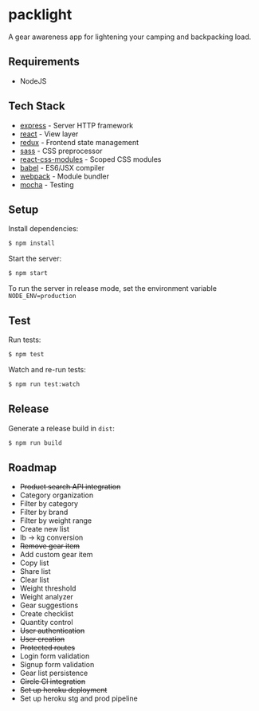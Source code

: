 # packlight

A gear awareness app for lightening your camping and backpacking load.

## Requirements

+ NodeJS

## Tech Stack

* [express](http://expressjs.com/) - Server HTTP framework
* [react](https://facebook.github.io/react/) - View layer
* [redux](https://github.com/reactjs/redux) - Frontend state management
* [sass](http://sass-lang.com/) - CSS preprocessor
* [react-css-modules](https://github.com/gajus/react-css-modules) - Scoped CSS modules
* [babel](https://babeljs.io/) - ES6/JSX compiler
* [webpack](https://webpack.github.io/) - Module bundler
* [mocha](https://mochajs.org/) - Testing

## Setup

Install dependencies:

```sh
$ npm install
```

Start the server:

```sh
$ npm start
```

To run the server in release mode, set the environment variable `NODE_ENV=production`

## Test

Run tests:

```sh
$ npm test
```

Watch and re-run tests:

```sh
$ npm run test:watch
```

## Release

Generate a release build in `dist`:

```sh
$ npm run build
```

## Roadmap

+ ~~Product search API integration~~
+ Category organization
+ Filter by category
+ Filter by brand
+ Filter by weight range
+ Create new list
+ lb -> kg conversion
+ ~~Remove gear item~~
+ Add custom gear item
+ Copy list
+ Share list
+ Clear list
+ Weight threshold
+ Weight analyzer
+ Gear suggestions
+ Create checklist
+ Quantity control
+ ~~User authentication~~
+ ~~User creation~~
+ ~~Protected routes~~
+ Login form validation
+ Signup form validation
+ Gear list persistence
+ ~~Circle CI integration~~
+ ~~Set up heroku deployment~~
+ Set up heroku stg and prod pipeline
